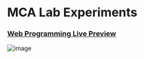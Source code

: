 # MCA Lab Experiments

### [Web Programming Live Preview](https://arjuncvinod.me/MCA-Lab-Experiments/)
![image](https://github.com/arjuncvinod/MCA-Lab-Experiments/assets/68469520/856ae797-5969-4aba-b995-1f7b1eca57ee)

